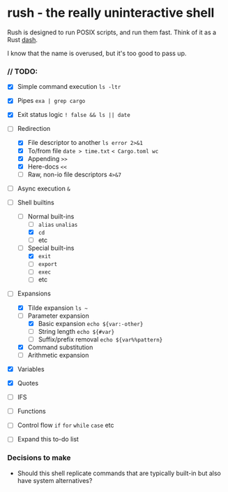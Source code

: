 # rush - the really uninteractive shell
Rush is designed to run POSIX scripts, and run them fast. Think of it as a Rust [dash](https://en.wikipedia.org/wiki/Almquist_shell#dash).

I know that the name is overused, but it's too good to pass up.

### // TODO: 
- [X] Simple command execution `ls -ltr`
- [X] Pipes `exa | grep cargo`
- [X] Exit status logic `! false && ls || date`
- [ ] Redirection
    - [X] File descriptor to another `ls error 2>&1`
    - [X] To/from file `date > time.txt` `< Cargo.toml wc`
    - [X] Appending `>>`
    - [X] Here-docs `<<`
    - [ ] Raw, non-io file descriptors `4>&7`
- [ ] Async execution `&`
- [ ] Shell builtins
   - [ ] Normal built-ins
      - [ ] `alias` `unalias`
      - [X] `cd`
      - [ ] etc
   - [ ] Special built-ins
      - [X] `exit`
      - [ ] `export`
      - [ ] `exec`
      - [ ] etc
- [ ] Expansions
   - [X] Tilde expansion `ls ~`
   - [ ] Parameter expansion
      - [X] Basic expansion `echo ${var:-other}`
      - [ ] String length `echo ${#var}`
      - [ ] Suffix/prefix removal `echo ${var%%pattern}`
   - [X] Command substitution
   - [ ] Arithmetic expansion
- [X] Variables
- [X] Quotes
- [ ] IFS
- [ ] Functions
- [ ] Control flow `if` `for` `while` `case` etc
- [ ] Expand this to-do list


### Decisions to make

* Should this shell replicate commands that are typically built-in but also have system alternatives?
